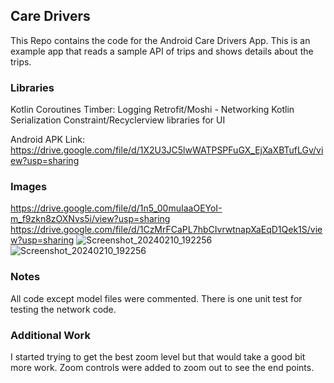## Care Drivers

This Repo contains the code for the Android Care Drivers App. This is an example app that reads a sample API of trips and shows details about the trips.

### Libraries
Kotlin Coroutines
Timber: Logging
Retrofit/Moshi - Networking
Kotlin Serialization
Constraint/Recyclerview libraries for UI

Android APK Link: https://drive.google.com/file/d/1X2U3JC5lwWATPSPFuGX_EjXaXBTufLGv/view?usp=sharing

### Images
https://drive.google.com/file/d/1n5_00muIaaOEYoI-m_f9zkn8zOXNvs5i/view?usp=sharing
https://drive.google.com/file/d/1CzMrFCaPL7hbCIvrwtnapXaEqD1Qek1S/view?usp=sharing
![Screenshot_20240210_192256](https://github.com/kevindmoore/caredrivers/assets/1521266/470dd5cf-a292-4d7f-95cb-1682cb732655)
![Screenshot_20240210_192256](https://github.com/kevindmoore/caredrivers/assets/1521266/482ac886-0665-4c8c-9db4-fb7018b2bd17)

### Notes
All code except model files were commented. There is one unit test for testing the network code.

### Additional Work
I started trying to get the best zoom level but that would take a good bit more work. Zoom controls were
added to zoom out to see the end points.
